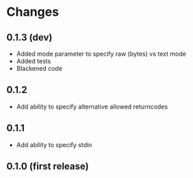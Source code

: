 # Changes

## 0.1.3 (dev)

* Added mode parameter to specify raw (bytes) vs text mode
* Added tests
* Blackened code

## 0.1.2

* Add ability to specify alternative allowed returncodes

## 0.1.1

* Add ability to specify stdin

## 0.1.0 (first release)